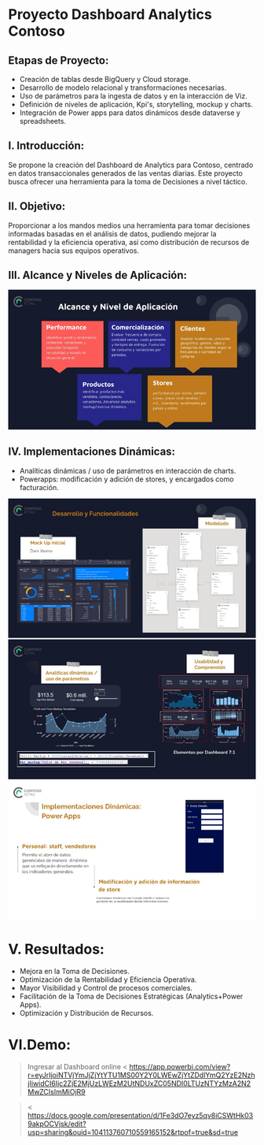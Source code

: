 # Proyecto Dashboard Analytics Contoso

## Etapas de Proyecto:
- Creación de tablas desde BigQuery y Cloud storage.
- Desarrollo de modelo relacional y transformaciones necesarias.
- Uso de parámetros para la ingesta de datos y en la interacción de Viz.
- Definición de niveles de aplicación, Kpi's, storytelling, mockup y charts.
- Integración de Power apps para datos dinámicos desde dataverse y spreadsheets.
 
## I. Introducción:
Se propone la creación del Dashboard de Analytics para Contoso, centrado en datos transaccionales generados de las ventas diarias.
Este proyecto busca ofrecer una herramienta para la toma de Decisiones a nivel táctico.

## II. Objetivo:
Proporcionar a los mandos medios una herramienta para tomar decisiones informadas basadas 
en el análisis de datos, pudiendo mejorar la rentabilidad y la eficiencia operativa, así como distribución de recursos de managers hacia sus equipos operativos.

## III. Alcance y Niveles de Aplicación:

![name-of-you-image](https://github.com/matifrank/MH_bootcamp_Project/blob/main/4.jpg)

## IV. Implementaciones Dinámicas:
- Analíticas dinámicas / uso de parámetros en interacción de charts.
- Powerapps: modificación y adición de stores, y encargados como facturación.

![name-of-you-image](https://github.com/matifrank/MH_bootcamp_Project/blob/main/1.jpg)
![name-of-you-image](https://github.com/matifrank/MH_bootcamp_Project/blob/main/2.jpg)
![name-of-you-image](https://github.com/matifrank/MH_bootcamp_Project/blob/main/3.jpg)

# V. Resultados:
- Mejora en la Toma de Decisiones.
- Optimización de la Rentabilidad y Eficiencia Operativa.
- Mayor Visibilidad y Control de procesos comerciales.
- Facilitación de la Toma de Decisiones Estratégicas (Analytics+Power Apps).
- Optimización  y Distribución de Recursos.

# VI.Demo:
> Ingresar al Dashboard online <
https://app.powerbi.com/view?r=eyJrIjoiNTVjYmJjZjYtYTU1MS00Y2Y0LWEwZjYtZDdlYmQ2YzE2NzhjIiwidCI6Ijc2ZjE2MjUzLWEzM2UtNDUxZC05NDI0LTUzNTYzMzA2N2MwZCIsImMiOjR9

>  <
https://docs.google.com/presentation/d/1Fe3dO7eyz5qv8iCSWtHk039akpOCVjsk/edit?usp=sharing&ouid=104113760710559165152&rtpof=true&sd=true
 